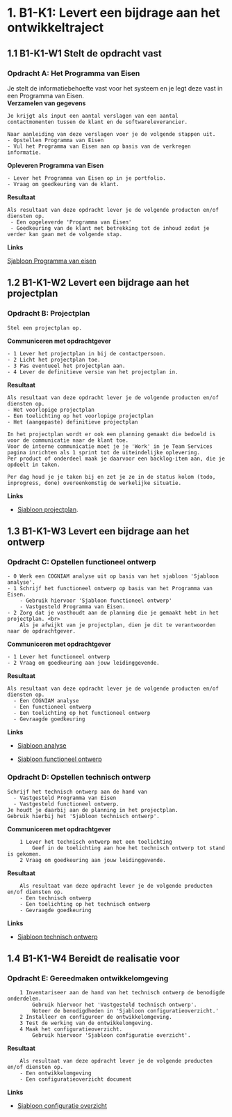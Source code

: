 # 1. B1-K1: Levert een bijdrage aan het ontwikkeltraject 

## 1.1 B1-K1-W1 Stelt de opdracht vast

### Opdracht A: Het Programma van Eisen 

Je stelt de informatiebehoefte vast voor het systeem en je legt deze vast in een Programma van Eisen.  
__Verzamelen van gegevens__

    Je krijgt als input een aantal verslagen van een aantal contactmomenten tussen de klant en de softwareleverancier. 

    Naar aanleiding van deze verslagen voer je de volgende stappen uit.
    - Opstellen Programma van Eisen 
    - Vul het Programma van Eisen aan op basis van de verkregen informatie.  

__Opleveren Programma van Eisen__ 
  
    - Lever het Programma van Eisen op in je portfolio.  
    - Vraag om goedkeuring van de klant. 
 
__Resultaat__ 

    Als resultaat van deze opdracht lever je de volgende producten en/of diensten op. 
     - Een opgeleverde 'Programma van Eisen' 
     - Goedkeuring van de klant met betrekking tot de inhoud zodat je verder kan gaan met de volgende stap. 

__Links__

[Sjabloon Programma van eisen](https://elo.kw1c.nl/CMS/Studie/811%20ICT-Academie/811%20VakkenInhoud/%5BB.17%20MUL%5D%20Multidisciplinair%20project/25187%20%C2%A0%20Applicatie-%20en%20mediaontwikkelaar/Periode%2008/Projecten/Vestingloop%2025187/Sjabloon%20Programma%20van%20Eisen.docx) 

## 1.2 B1-K1-W2 Levert een bijdrage aan het projectplan

### Opdracht B: Projectplan

    Stel een projectplan op. 
 
__Communiceren met opdrachtgever__ 
    
    - 1 Lever het projectplan in bij de contactpersoon. 
    - 2 Licht het projectplan toe. 
    - 3 Pas eventueel het projectplan aan. 
    - 4 Lever de definitieve versie van het projectplan in. 
 
__Resultaat__ 
        
    Als resultaat van deze opdracht lever je de volgende producten en/of diensten op. 
    - Het voorlopige projectplan
    - Een toelichting op het voorlopige projectplan
    - Het (aangepaste) definitieve projectplan 

    In het projectplan wordt er ook een planning gemaakt die bedoeld is voor de communicatie naar de klant toe.
    Voor de interne communicatie moet je je 'Work' in je Team Services pagina inrichten als 1 sprint tot de uiteindelijke oplevering.
    Per product of onderdeel maak je daarvoor een backlog-item aan, die je opdeelt in taken.

    Per dag houd je je taken bij en zet je ze in de status kolom (todo, inprogress, done) overeenkomstig de werkelijke situatie.

__Links__

   - [Sjabloon projectplan](https://elo.kw1c.nl/CMS/Studie/811%20ICT-Academie/811%20VakkenInhoud/%5BB.17%20MUL%5D%20Multidisciplinair%20project/25187%20%C2%A0%20Applicatie-%20en%20mediaontwikkelaar/Periode%2008/Projecten/Vestingloop%2025187/Sjabloon%20projectplan.docx).  
 
## 1.3 B1-K1-W3 Levert een bijdrage aan het ontwerp


### Opdracht C: Opstellen functioneel ontwerp
 
    - 0 Werk een COGNIAM analyse uit op basis van het sjabloon 'Sjabloon analyse'.
    - 1 Schrijf het functioneel ontwerp op basis van het Programma van Eisen. 
        - Gebruik hiervoor 'Sjabloon functioneel ontwerp' 
        - Vastgesteld Programma van Eisen. 
    - 2 Zorg dat je vasthoudt aan de planning die je gemaakt hebt in het projectplan. <br> 
        Als je afwijkt van je projectplan, dien je dit te verantwoorden naar de opdrachtgever. 
 
__Communiceren met opdrachtgever__
 
    - 1 Lever het functioneel ontwerp
    - 2 Vraag om goedkeuring aan jouw leidinggevende. 
 
__Resultaat__
 
    Als resultaat van deze opdracht lever je de volgende producten en/of diensten op. 
      - Een COGNIAM analyse
      - Een functioneel ontwerp
      - Een toelichting op het functioneel ontwerp
      - Gevraagde goedkeuring 

__Links__

   - [Sjabloon analyse](https://elo.kw1c.nl/CMS/Studie/811%20ICT-Academie/811%20VakkenInhoud/%5BB.17%20MUL%5D%20Multidisciplinair%20project/25187%20%C2%A0%20Applicatie-%20en%20mediaontwikkelaar/Periode%2008/Projecten/Vestingloop%2025187/Analyse%20sjabloon.xlsx)

   - [Sjabloon functioneel ontwerp](https://elo.kw1c.nl/CMS/Studie/811%20ICT-Academie/811%20VakkenInhoud/%5BB.17%20MUL%5D%20Multidisciplinair%20project/25187%20%C2%A0%20Applicatie-%20en%20mediaontwikkelaar/Periode%2008/Projecten/Vestingloop%2025187/Sjabloon%20functioneel%20ontwerp.docx)

### Opdracht D: Opstellen technisch ontwerp 

    Schrijf het technisch ontwerp aan de hand van 
      - Vastgesteld Programma van Eisen
      - Vastgesteld functioneel ontwerp. 
    Je houdt je daarbij aan de planning in het projectplan. 
    Gebruik hierbij het 'Sjabloon technisch ontwerp'. 
 
__Communiceren met opdrachtgever__

        1 Lever het technisch ontwerp met een toelichting
            Geef in de toelichting aan hoe het technisch ontwerp tot stand is gekomen. 
        2 Vraag om goedkeuring aan jouw leidinggevende. 
 
__Resultaat__
 
        Als resultaat van deze opdracht lever je de volgende producten en/of diensten op. 
        - Een technisch ontwerp
        - Een toelichting op het technisch ontwerp
        - Gevraagde goedkeuring 
 
__Links__

- [Sjabloon technisch ontwerp](https://elo.kw1c.nl/CMS/Studie/811%20ICT-Academie/811%20VakkenInhoud/%5BB.17%20MUL%5D%20Multidisciplinair%20project/25187%20%C2%A0%20Applicatie-%20en%20mediaontwikkelaar/Periode%2008/Projecten/Vestingloop%2025187/Sjabloon%20technisch%20ontwerp.docx)

## 1.4 B1-K1-W4 Bereidt de realisatie voor

### Opdracht E: Gereedmaken ontwikkelomgeving 

        1 Inventariseer aan de hand van het technisch ontwerp de benodigde onderdelen. 
            Gebruik hiervoor het 'Vastgesteld technisch ontwerp'. 
            Noteer de benodigdheden in 'Sjabloon configuratieoverzicht.' 
        2 Installeer en configureer de ontwikkelomgeving. 
        3 Test de werking van de ontwikkelomgeving. 
        4 Maak het configuratieoverzicht. 
            Gebruik hiervoor 'Sjabloon configuratie overzicht'. 

__Resultaat__ 

        Als resultaat van deze opdracht lever je de volgende producten en/of diensten op. 
        - Een ontwikkelomgeving
        - Een configuratieoverzicht document 
 
__Links__

- [Sjabloon configuratie overzicht](https://elo.kw1c.nl/CMS/Studie/811%20ICT-Academie/811%20VakkenInhoud/%5BB.17%20MUL%5D%20Multidisciplinair%20project/25187%20%C2%A0%20Applicatie-%20en%20mediaontwikkelaar/Periode%2008/Projecten/Vestingloop%2025187/Sjabloon%20configuratieoverzicht.docx)

